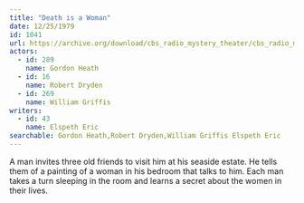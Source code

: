 ```yaml
---
title: "Death is a Woman"
date: 12/25/1979
id: 1041
url: https://archive.org/download/cbs_radio_mystery_theater/cbs_radio_mystery_theater-1001-1050.zip/cbs_radio_mystery_theater-1001-1050%2Fcbsrmt_1041_death_is_a_woman.mp3
actors:  
  - id: 289
    name: Gordon Heath  
  - id: 16
    name: Robert Dryden  
  - id: 269
    name: William Griffis
writers:  
  - id: 43
    name: Elspeth Eric
searchable: Gordon Heath,Robert Dryden,William Griffis Elspeth Eric
---
```

A man invites three old friends to visit him at his seaside estate. He tells them of a painting of a woman in his bedroom that talks to him. Each man takes a turn sleeping in the room and learns a secret about the women in their lives.